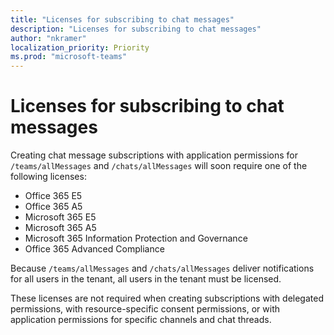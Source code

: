 ```yaml
---
title: "Licenses for subscribing to chat messages"
description: "Licenses for subscribing to chat messages"
author: "nkramer"
localization_priority: Priority
ms.prod: "microsoft-teams"
---
```


# Licenses for subscribing to chat messages

Creating chat message subscriptions with application permissions for `/teams/allMessages` and `/chats/allMessages` will soon require one of the following licenses:

* Office 365 E5
* Office 365 A5
* Microsoft 365 E5
* Microsoft 365 A5
* Microsoft 365 Information Protection and Governance
* Office 365 Advanced Compliance 

Because `/teams/allMessages` and `/chats/allMessages` deliver notifications for all users in the tenant, all users in the tenant must be licensed. 

These licenses are not required when creating subscriptions with delegated permissions, with resource-specific consent permissions, or with application permissions for specific channels and chat threads.
